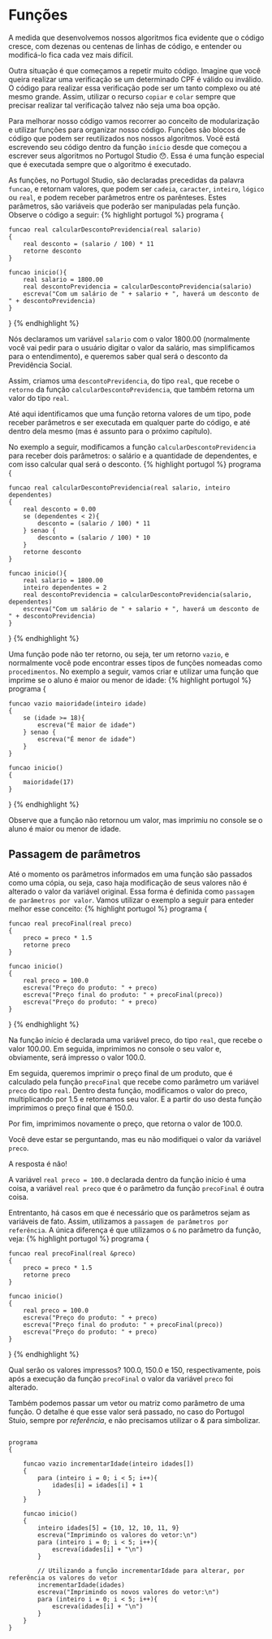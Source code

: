 # Funções
A medida que desenvolvemos nossos algoritmos fica evidente que o código cresce, com dezenas ou centenas de linhas de código, e entender ou modificá-lo fica cada vez mais difícil.

Outra situação é que começamos a repetir muito código. Imagine que você queira realizar uma verificação se um determinado CPF é válido ou inválido. O código para realizar essa verificação pode ser um tanto complexo ou até mesmo grande. Assim, utilizar o recurso `copiar` e `colar` sempre que precisar realizar tal verificação talvez não seja uma boa opção.

Para melhorar nosso código vamos recorrer ao conceito de modularização e utilizar funções para organizar nosso código. Funções são blocos de código que podem ser reutilizados nos nossos algoritmos. Você está escrevendo seu código dentro da função `início` desde que começou a escrever seus algoritmos no Portugol Studio 😯️. Essa é uma função especial que é executada sempre que o algoritmo é executado.

As funções, no Portugol Studio, são declaradas precedidas da palavra `funcao`, e retornam valores, que podem ser `cadeia`, `caracter`, `inteiro`, `lógico` ou `real`, e podem receber parâmetros entre os parênteses. Estes parâmetros, são variáveis que poderão ser manipuladas pela função. Observe o código a seguir:
{% highlight portugol %}
programa
{
	
	funcao real calcularDescontoPrevidencia(real salario)
	{
		real desconto = (salario / 100) * 11
        retorne desconto
	}

    funcao inicio(){
        real salario = 1800.00
        real descontoPrevidencia = calcularDescontoPrevidencia(salario)
        escreva("Com um salário de " + salario + ", haverá um desconto de " + descontoPrevidencia)
    }
}
{% endhighlight %}

Nós declaramos um variável `salario` com o valor 1800.00 (normalmente você vai pedir para o usuário digitar o valor da salário, mas simplificamos para o entendimento), e queremos saber qual será o desconto da Previdência Social.

Assim, criamos uma `descontoPrevidencia`, do tipo `real`, que recebe o `retorno` da função `calcularDescontoPrevidencia`, que também retorna um valor do tipo `real`.

Até aqui identificamos que uma função retorna valores de um tipo, pode receber parâmetros e ser executada em qualquer parte do código, e até dentro dela mesmo (mas é assunto para o próximo capítulo).

No exemplo a seguir, modificamos a função `calcularDescontoPrevidencia` para receber dois parâmetros: o salário e a quantidade de dependentes, e com isso calcular qual será o desconto.
{% highlight portugol %}
programa
{
	
	funcao real calcularDescontoPrevidencia(real salario, inteiro dependentes)
	{
        real desconto = 0.00
        se (dependentes < 2){
		    desconto = (salario / 100) * 11
        } senao {
            desconto = (salario / 100) * 10
        }
        retorne desconto
	}

    funcao inicio(){
        real salario = 1800.00
        inteiro dependentes = 2
        real descontoPrevidencia = calcularDescontoPrevidencia(salario, dependentes)
        escreva("Com um salário de " + salario + ", haverá um desconto de " + descontoPrevidencia)
    }
}
{% endhighlight %}

Uma função pode não ter retorno, ou seja, ter um retorno `vazio`, e normalmente você pode encontrar esses tipos de funções nomeadas como `procedimentos`. No exemplo a seguir, vamos criar e utilizar uma função que imprime se o aluno é maior ou menor de idade:
{% highlight portugol %}
programa
{

	funcao vazio maioridade(inteiro idade)
	{
		se (idade >= 18){
			escreva("É maior de idade")
		} senao {
			escreva("É menor de idade")
		}
	}
	
	funcao inicio()
	{
		maioridade(17)
	}
}
{% endhighlight %}

Observe que a função não retornou um valor, mas imprimiu no console se o aluno é maior ou menor de idade.

## Passagem de parâmetros
Até o momento os parâmetros informados em uma função são passados como uma cópia, ou seja, caso haja modificação de seus valores não é alterado o valor da variável original. Essa forma é definida como `passagem de parâmetros por valor`. Vamos utilizar o exemplo a seguir para enteder melhor esse conceito:
{% highlight portugol %}
programa
{

	funcao real precoFinal(real preco)
	{
		preco = preco * 1.5
        retorne preco
	}
	
	funcao inicio()
	{
		real preco = 100.0
        escreva("Preço do produto: " + preco)
        escreva("Preço final do produto: " + precoFinal(preco))
        escreva("Preço do produto: " + preco)
	}
}
{% endhighlight %}

Na função início é declarada uma variável preco, do tipo `real`, que recebe o valor 100.00. Em seguida, imprimimos no console o seu valor e, obviamente, será impresso o valor 100.0.

Em seguida, queremos imprimir o preço final de um produto, que é calculado pela função `precoFinal` que recebe como parâmetro um variável `preco` do tipo `real`. Dentro desta função, modificamos o valor do preco, multiplicando por 1.5 e retornamos seu valor. E a partir do uso desta função imprimimos o preço final que é 150.0.

Por fim, imprimimos novamente o preço, que retorna o valor de 100.0.

Você deve estar se perguntando, mas eu não modifiquei o valor da variável `preco`.

A resposta é não!

A variável `real preco = 100.0` declarada dentro da função início é uma coisa, a variável `real preco` que é o parâmetro da função `precoFinal` é outra coisa.


Entrentanto, há casos em que é necessário que os parâmetros sejam as variáveis de fato. Assim, utilizamos a `passagem de parâmetros por referência`. A única diferença é que utilizamos o `&` no parâmetro da função, veja:
{% highlight portugol %}
programa
{

	funcao real precoFinal(real &preco)
	{
		preco = preco * 1.5
        retorne preco
	}
	
	funcao inicio()
	{
		real preco = 100.0
        escreva("Preço do produto: " + preco)
        escreva("Preço final do produto: " + precoFinal(preco))
        escreva("Preço do produto: " + preco)
	}
}
{% endhighlight %}

Qual serão os valores impressos? 100.0, 150.0 e 150, respectivamente, pois após a execução da função `precoFinal` o valor da variável `preco` foi alterado.

Também podemos passar um vetor ou matriz como parâmetro de uma função. O detalhe é que esse valor será passado, no caso do Portugol Stuio, sempre por *referência*, e não precisamos utilizar o *&* para simbolizar.
<pre><code class="hljs portugol">
programa
{

	funcao vazio incrementarIdade(inteiro idades[])
	{
		para (inteiro i = 0; i < 5; i++){
			idades[i] = idades[i] + 1
		}
	}
	
	funcao inicio()
	{
		inteiro idades[5] = {10, 12, 10, 11, 9}
		escreva("Imprimindo os valores do vetor:\n")
		para (inteiro i = 0; i < 5; i++){
			escreva(idades[i] + "\n")
		}

		// Utilizando a função incrementarIdade para alterar, por referência os valores do vetor
		incrementarIdade(idades)
		escreva("Imprimindo os novos valores do vetor:\n")
		para (inteiro i = 0; i < 5; i++){
			escreva(idades[i] + "\n")
		}
	}
}
</code></pre>

<script src="assets/js/script.js"></script>
<script>hljs.initHighlightingOnLoad();</script>

